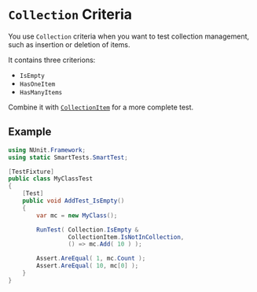 # `Collection` Criteria

You use `Collection` criteria when you want to test collection management, such as insertion or deletion of items.

It contains three criterions:

* `IsEmpty`
* `HasOneItem`
* `HasManyItems`

Combine it with [`CollectionItem`](CollectionItem.md) for a more complete test.

## Example

```C#
using NUnit.Framework;
using static SmartTests.SmartTest;

[TestFixture]
public class MyClassTest
{
    [Test]
    public void AddTest_IsEmpty()
    {
        var mc = new MyClass();

        RunTest( Collection.IsEmpty &
                 CollectionItem.IsNotInCollection,
                 () => mc.Add( 10 ) );

        Assert.AreEqual( 1, mc.Count );
        Assert.AreEqual( 10, mc[0] );
    }
}
```
